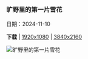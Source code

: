 ### 旷野里的第一片雪花

日期：2024-11-10

**下载**  |  [1920x1080](https://cn.bing.com/th?id=OHR.Banff24_ZH-CN1156176817_1920x1080.jpg)  |  [3840x2160](https://cn.bing.com/th?id=OHR.Banff24_ZH-CN1156176817_UHD.jpg)

![旷野里的第一片雪花](https://cn.bing.com/th?id=OHR.Banff24_ZH-CN1156176817_1920x1080.jpg "班夫国家公园的日落，阿尔伯塔省，加拿大 (© fywPhoto 云卷云舒/Getty Images)")

